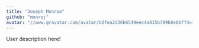 ```yaml
---
title: "Joseph Monroe"
github: "monroj"
avatar: "//www.gravatar.com/avatar/b2fea2d36b6549eec4a415b789b8e6bf?d=identicon"
---
```


User description here!
